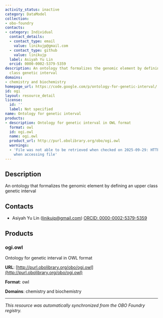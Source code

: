 ```yaml
---
activity_status: inactive
category: DataModel
collection:
- obo-foundry
contacts:
- category: Individual
  contact_details:
  - contact_type: email
    value: linikujp@gmail.com
  - contact_type: github
    value: linikujp
  label: Asiyah Yu Lin
  orcid: 0000-0002-5379-5359
description: An ontology that formalizes the genomic element by defining an upper
  class genetic interval
domains:
- chemistry and biochemistry
homepage_url: https://code.google.com/p/ontology-for-genetic-interval/
id: ogi
layout: resource_detail
license:
  id: ''
  label: Not specified
name: Ontology for genetic interval
products:
- description: Ontology for genetic interval in OWL format
  format: owl
  id: ogi.owl
  name: ogi.owl
  product_url: http://purl.obolibrary.org/obo/ogi.owl
  warnings:
  - 'File was not able to be retrieved when checked on 2025-09-29: HTTP 404 error
    when accessing file'
---
```

## Description

An ontology that formalizes the genomic element by defining an upper class genetic interval

## Contacts

- Asiyah Yu Lin (linikujp@gmail.com) [ORCID: 0000-0002-5379-5359](https://orcid.org/0000-0002-5379-5359)

## Products

### ogi.owl

Ontology for genetic interval in OWL format

**URL**: [http://purl.obolibrary.org/obo/ogi.owl](http://purl.obolibrary.org/obo/ogi.owl)

**Format**: owl

**Domains**: chemistry and biochemistry

---

*This resource was automatically synchronized from the OBO Foundry registry.*